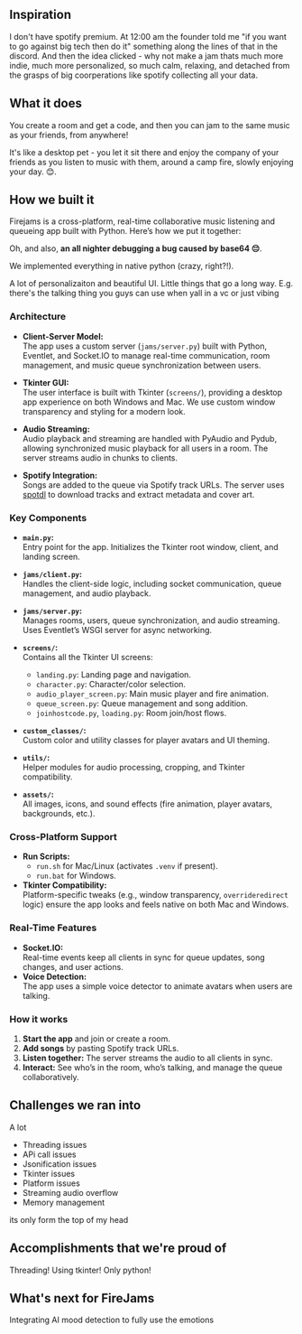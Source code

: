 ## Inspiration

I don't have spotify premium. At 12:00 am the founder told me "if you want to go against big tech then do it" something along the lines of that in the discord. And then the idea clicked - why not make a jam thats much more indie, much more personalized, so much calm, relaxing, and detached from the grasps of big coorperations like spotify collecting all your data.

## What it does

You create a room and get a code, and then you can jam to the same music as your friends, from anywhere!

It's like a desktop pet - you let it sit there and enjoy the company of your friends as you listen to music with them, around a camp fire, slowly enjoying your day. 😊.


## How we built it

Firejams is a cross-platform, real-time collaborative music listening and queueing app built with Python. Here’s how we put it together:

Oh, and also, **an all nighter debugging a bug caused by base64 😔**.

We implemented everything in native python (crazy, right?!). 

A lot of personalizaiton and beautiful UI. Little things that go a long way. E.g. there's the talking thing you guys can use when yall in a vc or just vibing

### Architecture

- **Client-Server Model:**  
  The app uses a custom server (`jams/server.py`) built with Python, Eventlet, and Socket.IO to manage real-time communication, room management, and music queue synchronization between users.

- **Tkinter GUI:**  
  The user interface is built with Tkinter (`screens/`), providing a desktop app experience on both Windows and Mac. We use custom window transparency and styling for a modern look.

- **Audio Streaming:**  
  Audio playback and streaming are handled with PyAudio and Pydub, allowing synchronized music playback for all users in a room. The server streams audio in chunks to clients.

- **Spotify Integration:**  
  Songs are added to the queue via Spotify track URLs. The server uses [spotdl](https://spotdl.io/) to download tracks and extract metadata and cover art.

### Key Components

- **`main.py`:**  
  Entry point for the app. Initializes the Tkinter root window, client, and landing screen.

- **`jams/client.py`:**  
  Handles the client-side logic, including socket communication, queue management, and audio playback.

- **`jams/server.py`:**  
  Manages rooms, users, queue synchronization, and audio streaming. Uses Eventlet’s WSGI server for async networking.

- **`screens/`:**  
  Contains all the Tkinter UI screens:
  - `landing.py`: Landing page and navigation.
  - `character.py`: Character/color selection.
  - `audio_player_screen.py`: Main music player and fire animation.
  - `queue_screen.py`: Queue management and song addition.
  - `joinhostcode.py`, `loading.py`: Room join/host flows.

- **`custom_classes/`:**  
  Custom color and utility classes for player avatars and UI theming.

- **`utils/`:**  
  Helper modules for audio processing, cropping, and Tkinter compatibility.

- **`assets/`:**  
  All images, icons, and sound effects (fire animation, player avatars, backgrounds, etc.).

### Cross-Platform Support

- **Run Scripts:**  
  - `run.sh` for Mac/Linux (activates `.venv` if present).
  - `run.bat` for Windows.
- **Tkinter Compatibility:**  
  Platform-specific tweaks (e.g., window transparency, `overrideredirect` logic) ensure the app looks and feels native on both Mac and Windows.

### Real-Time Features

- **Socket.IO:**  
  Real-time events keep all clients in sync for queue updates, song changes, and user actions.
- **Voice Detection:**  
  The app uses a simple voice detector to animate avatars when users are talking.

### How it works

1. **Start the app** and join or create a room.
2. **Add songs** by pasting Spotify track URLs.
3. **Listen together:** The server streams the audio to all clients in sync.
4. **Interact:** See who’s in the room, who’s talking, and manage the queue collaboratively.



## Challenges we ran into

A lot
- Threading issues
- APi call issues
- Jsonification issues
- Tkinter issues
- Platform issues
- Streaming audio overflow
- Memory management

its only form the top of my head

## Accomplishments that we're proud of

Threading! Using tkinter! Only python! 

## What's next for FireJams
Integrating AI mood detection to fully use the emotions